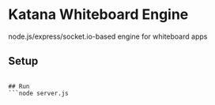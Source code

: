 # Katana Whiteboard Engine
node.js/express/socket.io-based engine for whiteboard apps

## Setup
```npm install

## Run
```node server.js
